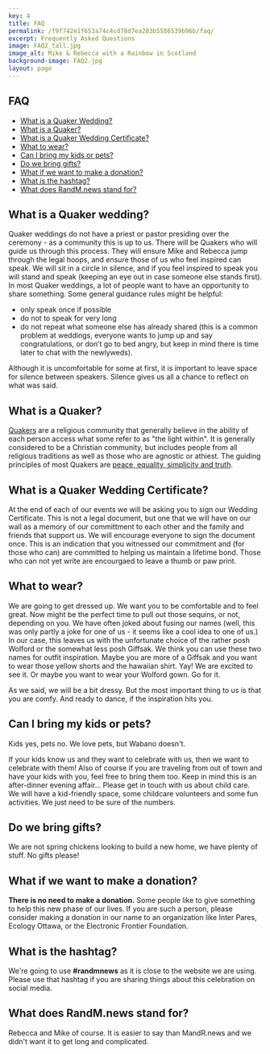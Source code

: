 ```yaml
---
key: 4
title: FAQ
permalink: /f9f742e1f653a74c4cd78d7ea283b5556539b96b/faq/
excerpt: Frequently Asked Questions
image: FAQ2_tall.jpg
image_alt: Mike & Rebecca with a Rainbow in Scotland
background-image: FAQ2.jpg
layout: page
---
```



## FAQ

- [What is a Quaker Wedding?](#what-is-a-quaker-wedding)
- [What is a Quaker?](#what-is-a-quaker)
- [What is a Quaker Wedding Certificate?](#what-is-a-quaker-wedding-certificate)
- [What to wear?](#what-to-wear)
- [Can I bring my kids or pets?](#can-i-bring-my-kids-or-pets)
- [Do we bring gifts?](#do-we-bring-gifts)
- [What if we want to make a donation?](#what-if-we-want-to-make-a-donation)
- [What is the hashtag?](#what-is-the-hashtag)
- [What does RandM.news stand for?](#what-does-randmnews-stand-for)

## What is a Quaker wedding?

Quaker weddings do not have a priest or pastor presiding over the ceremony - as a community this is up to us. There will be Quakers who will guide us through this process. They will ensure Mike and Rebecca jump through the legal hoops, and ensure those of us who feel inspired can speak. We will sit in a circle in silence, and if you feel inspired to speak you will stand and speak (keeping an eye out in case someone else stands first). In most Quaker weddings, a lot of people want to have an opportunity to share something. Some general guidance rules might be helpful:
-	only speak once if possible
-	do not to speak for very long
-	do not repeat what someone else has already shared (this is a common problem at weddings, everyone wants to jump up and say congratulations, or don’t go to bed angry, but keep in mind there is time later to chat with the newlyweds).

Although it is uncomfortable for some at first, it is important to leave space for silence between speakers. Silence gives us all a chance to reflect on what was said.
 

## What is a Quaker?

[Quakers](http://quaker.ca/who-we-are/beliefs/) are a religious community that generally believe in the ability of each person access what some refer to as "the light within". It is generally considered to be a Christian community, but includes people from all religious traditions as well as those who are agnostic or athiest. The guiding principles of most Quakers are [peace, equality, simplicity and truth](https://www.quaker.org.uk/about-quakers/our-values). 

## What is a Quaker Wedding Certificate?

At the end of each of our events we will be asking you to sign our Wedding Certificate. This is not a legal document, but one that we will have on our wall as a memory of our committment to each other and the family and friends that support us. We will encourage everyone to sign the document once. This is an indication that you witnessed our commitment and (for those who can) are committed to helping us maintain a lifetime bond. Those who can not yet write are encourgaed to leave a thumb or paw print.

## What to wear?

We are going to get dressed up. We want you to be comfortable and to feel great. Now might be the perfect time to pull out those sequins, or not, depending on you. We have often joked about fusing our names (well, this was only partly a joke for one of us - it seems like a cool idea to one of us.) In our case, this leaves us with the unfortunate choice of the rather posh Wolford or the somewhat less posh Giffsak. We think you can use these two names for outfit inspiration. Maybe you are more of a Giffsak and you want to wear those yellow shorts and the hawaiian shirt. Yay! We are excited to see it. Or maybe you want to wear your Wolford gown. Go for it.

As we said, we will be a bit dressy. But the most important thing to us is that you are comfy. And ready to dance, if the inspiration hits you.

## Can I bring my kids or pets?

Kids yes, pets no. We love pets, but Wabano doesn't. 

If your kids know us and they want to celebrate with us, then we want to celebrate with them! Also of course if you are traveling from out of town and have your kids with you, feel free to bring them too. Keep in mind this is an after-dinner evening affair... Please get in touch with us about child care.  We will have a kid-friendly space, some childcare volunteers and some fun activities. We just need to be sure of the numbers.

## Do we bring gifts?

We are not spring chickens looking to build a new home, we have plenty of stuff. No gifts please! 

## What if we want to make a donation?

**There is no need to make a donation.**  Some people like to give something to help this new phase of our lives.  If you are such a person, please consider making a donation in our name to an organization like Inter Pares, Ecology Ottawa, or the Electronic Frontier Foundation.

## What is the hashtag?

We're going to use **#randmnews** as it is close to the website we are using.  Please use that hashtag if you are sharing things about this celebration on social media.

## What does RandM.news stand for?

Rebecca and Mike of course. It is easier to say than MandR.news and we didn't want it to get long and complicated.
